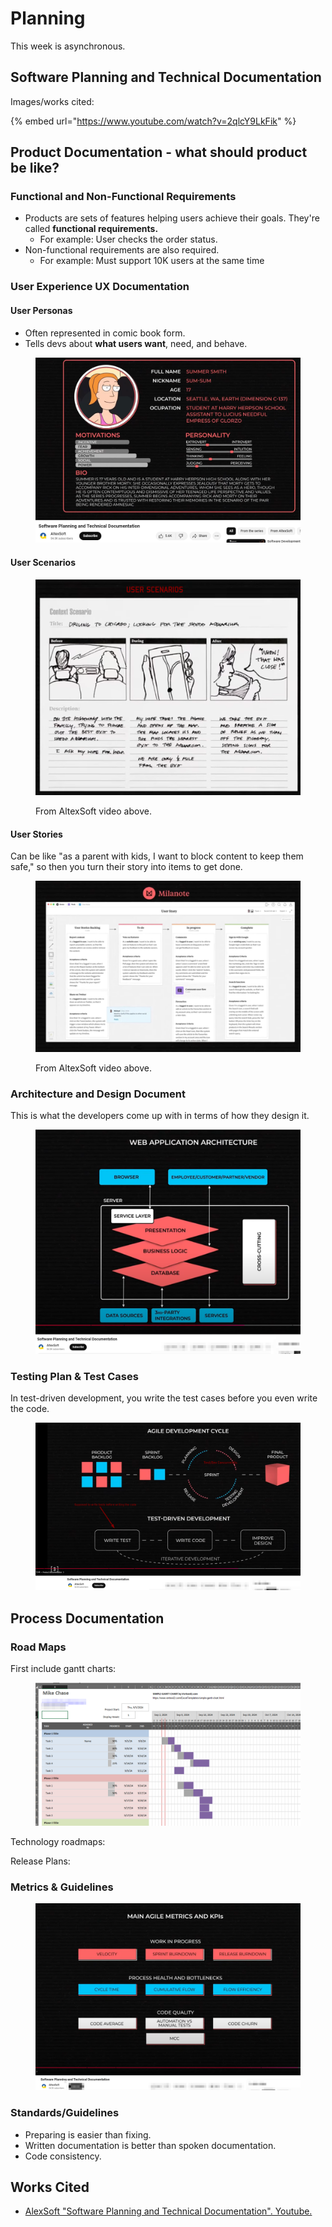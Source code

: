 # Planning

This week is asynchronous.

## Software Planning and Technical Documentation

Images/works cited:

{% embed url="https://www.youtube.com/watch?v=2qlcY9LkFik" %}

## Product Documentation - what should product be like?

### Functional and Non-Functional Requirements

* Products are sets of features helping users achieve their goals. They're called **functional requirements.**
  * For example: User checks the order status.
* Non-functional requirements are also required.&#x20;
  * For example: Must support 10K users at the same time



### User Experience UX Documentation

#### User Personas

* Often represented in comic book form.
* Tells devs about **what users want**, need, and behave.&#x20;

<figure><img src="../../../.gitbook/assets/image.png" alt=""><figcaption></figcaption></figure>



#### User Scenarios

<figure><img src="../../../.gitbook/assets/image (2).png" alt=""><figcaption><p>From AltexSoft video above.</p></figcaption></figure>



#### User Stories

Can be like "as a parent with kids, I want to block content to keep them safe," so then you turn their story into items to get done.

<figure><img src="../../../.gitbook/assets/image (3).png" alt=""><figcaption><p>From AltexSoft video above.</p></figcaption></figure>

### Architecture and Design Document

This is what the developers come up with in terms of how they design it.

<figure><img src="../../../.gitbook/assets/image (4).png" alt=""><figcaption></figcaption></figure>

### Testing Plan & Test Cases

In test-driven development, you write the test cases before you even write the code.

<figure><img src="../../../.gitbook/assets/image (5).png" alt=""><figcaption></figcaption></figure>

## Process Documentation

### Road Maps

First include gantt charts:

<figure><img src="../../../.gitbook/assets/image (7).png" alt=""><figcaption></figcaption></figure>

Technology roadmaps:

Release Plans:

### Metrics & Guidelines

<figure><img src="../../../.gitbook/assets/image (8).png" alt=""><figcaption></figcaption></figure>

### Standards/Guidelines

* Preparing is easier than fixing.&#x20;
* Written documentation is better than spoken documentation.&#x20;
* Code consistency.

## Works Cited

* [AlexSoft "Software Planning and Technical Documentation". Youtube.](https://www.youtube.com/watch?v=2qlcY9LkFik)
